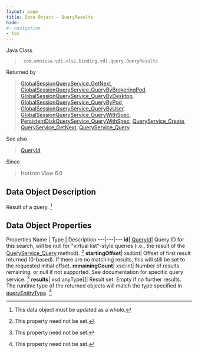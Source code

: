 ```yaml
---
layout: page
title: Data Object - QueryResults
hide:
#- navigation
- toc
---
```






Java Class
> ` com.omnissa.vdi.vlsi.binding.vdi.query.QueryResults`

Returned by
> [GlobalSessionQueryService_GetNext](vdi.users.GlobalSessionQueryService.md#getNext), [GlobalSessionQueryService_QueryByBrokeringPod](vdi.users.GlobalSessionQueryService.md#queryByBrokeringPod), [GlobalSessionQueryService_QueryByDesktop](vdi.users.GlobalSessionQueryService.md#queryByDesktop), [GlobalSessionQueryService_QueryByPod](vdi.users.GlobalSessionQueryService.md#queryByPod), [GlobalSessionQueryService_QueryByUser](vdi.users.GlobalSessionQueryService.md#queryByUser), [GlobalSessionQueryService_QueryWithSpec](vdi.users.GlobalSessionQueryService.md#queryWithSpec), [PersistentDiskQueryService_QueryWithSpec](vdi.resources.PersistentDiskQueryService.md#queryWithSpec), [QueryService_Create](vdi.query.QueryService.md#create), [QueryService_GetNext](vdi.query.QueryService.md#getNext), [QueryService_Query](vdi.query.QueryService.md#query)

See also
> [QueryId](vdi.entity.QueryId.md)

Since
> Horizon View 6.0


## Data Object Description

Result of a query.
 [^167]



## Data Object Properties
Properties
Name |  Type |  Description
---|---|---
**id**| [QueryId](vdi.entity.QueryId.md)|  Query ID for this search, will be null for "virtual list"-style queries (i.e., the result of the [QueryService_Query](vdi.query.QueryService.md#query) method). [^1]
**startingOffset**|  xsd:int|  Offset of first result returned (0-based). If there are no matching results, this will still be set to the requested initial offset.
**remainingCount**|  xsd:int|  Number of results remaining, or null if not supported. See documentation for specific query service. [^1]
**results**|  xsd:anyType[]|  Result set. Empty if no further results. The runtime type of the returned objects will match the type specified in [queryEntityType](vdi.query.QueryDefinition.md#queryEntityType). [^1]


 


[^1]: This property need not be set.
[^167]: This data object must be updated as a whole.